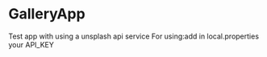# GalleryApp
Test app with using a unsplash api service
For using:add in local.properties your API_KEY
